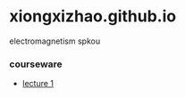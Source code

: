 # xiongxizhao.github.io
 electromagnetism spkou

### courseware
- [lecture 1](https://xiongxizhao.github.io/blob/master/courseware/动生电动势.ppt)
